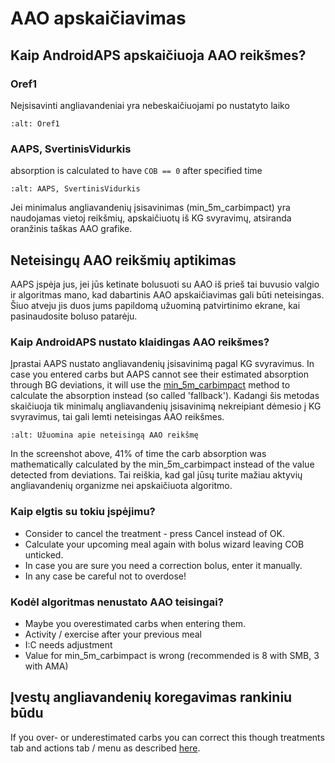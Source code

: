 # AAO apskaičiavimas

## Kaip AndroidAPS apskaičiuoja AAO reikšmes?

### Oref1

Neįsisavinti angliavandeniai yra nebeskaičiuojami po nustatyto laiko

```{image} ../images/cob_oref0_orange_II.png
:alt: Oref1
```

### AAPS, SvertinisVidurkis

absorption is calculated to have `COB == 0` after specified time

```{image} ../images/cob_aaps2_orange_II.png
:alt: AAPS, SvertinisVidurkis
```

Jei minimalus angliavandenių įsisavinimas (min_5m_carbimpact) yra naudojamas vietoj reikšmių, apskaičiuotų iš KG svyravimų, atsiranda oranžinis taškas AAO grafike.

## Neteisingų AAO reikšmių aptikimas

AAPS įspėja jus, jei jūs ketinate bolusuoti su AAO iš prieš tai buvusio valgio ir algoritmas mano, kad dabartinis AAO apskaičiavimas gali būti neteisingas. Šiuo atveju jis duos jums papildomą užuominą patvirtinimo ekrane, kai pasinaudosite boluso patarėju.

### Kaip AndroidAPS nustato klaidingas AAO reikšmes?

Įprastai AAPS nustato angliavandenių įsisavinimą pagal KG svyravimus. In case you entered carbs but AAPS cannot see their estimated absorption through BG deviations, it will use the [min_5m_carbimpact](../Configuration/Config-Builder.md?highlight=min_5m_carbimpact#absorption-settings) method to calculate the absorption instead (so called 'fallback'). Kadangi šis metodas skaičiuoja tik minimalų angliavandenių įsisavinimą nekreipiant dėmesio į KG svyravimus, tai gali lemti neteisingas AAO reikšmes.

```{image} ../images/Calculator_SlowCarbAbsorption.png
:alt: Užuomina apie neteisingą AAO reikšmę
```

In the screenshot above, 41% of time the carb absorption was mathematically calculated by the min_5m_carbimpact instead of the value  detected from deviations.  Tai reiškia, kad gal jūsų turite mažiau aktyvių angliavandenių organizme nei apskaičiuota algoritmo.

### Kaip elgtis su tokiu įspėjimu?

- Consider to cancel the treatment - press Cancel instead of OK.
- Calculate your upcoming meal again with bolus wizard leaving COB unticked.
- In case you are sure you need a correction bolus, enter it manually.
- In any case be careful not to overdose!

### Kodėl algoritmas nenustato AAO teisingai?

- Maybe you overestimated carbs when entering them.
- Activity / exercise after your previous meal
- I:C needs adjustment
- Value for min_5m_carbimpact is wrong (recommended is 8 with SMB, 3 with AMA)

## Įvestų angliavandenių koregavimas rankiniu būdu

If you over- or underestimated carbs you can correct this though treatments tab and actions tab / menu as described [here](../Getting-Started/Screenshots.md#carb-correction).

